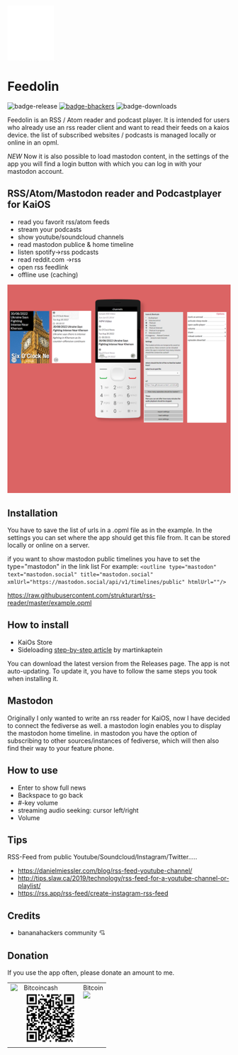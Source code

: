 ![logo](/images/logo.svg)

# Feedolin

![badge-release](https://img.shields.io/github/v/release/strukturart/feedolin?include_prereleases&style=plastic)
[![badge-bhackers](https://img.shields.io/badge/bHackers-bHackerStore-orange)](https://store.bananahackers.net/#feedolin)
![badge-downloads](https://img.shields.io/github/downloads/strukturart/feedolin/total)

Feedolin is an RSS / Atom reader and podcast player. It is intended for users who already use an rss reader client and want to read their feeds on a kaios device. the list of subscribed websites / podcasts is managed locally or online in an opml.

*NEW*
Now it is also possible to load mastodon content, in the settings of the app you will find a login button with which you can log in with your mastodon account.

## RSS/Atom/Mastodon reader and Podcastplayer for KaiOS

- read you favorit rss/atom feeds
- stream your podcasts
- show youtube/soundcloud channels
- read mastodon publice & home timeline
- listen spotify->rss podcasts
- read reddit.com ->rss
- open rss feedlink
- offline use (caching)

![feedolin_mockup](/images/feedolin_mockup.png)

## Installation

You have to save the list of urls in a .opml file as in the example.
In the settings you can set where the app should get this file from.
It can be stored locally or online on a server.

if you want to show mastodon public timelines you have to set the type="mastodon" in the link list
For example:
`<outline type="mastodon" text="mastodon.social" title="mastodon.social" xmlUrl="https://mastodon.social/api/v1/timelines/public" htmlUrl=""/>`

https://raw.githubusercontent.com/strukturart/rss-reader/master/example.opml

## How to install

- KaiOs Store
- Sideloading <a href="https://www.martinkaptein.com/blog/sideloading-and-deploying-apps-to-kai-os/">step-by-step article</a> by martinkaptein

You can download the latest version from the Releases page.
The app is not auto-updating. To update it, you have to follow the same steps you took when installing it.

## Mastodon

Originally I only wanted to write an rss reader for KaiOS, now I have decided to connect the fediverse as well. a mastodon login enables you to display the mastodon home timeline. in mastodon you have the option of subscribing to other sources/instances of fediverse, which will then also find their way to your feature phone.

## How to use

- Enter to show full news
- Backspace to go back
- #-key volume
- streaming audio seeking: cursor left/right
- Volume

## Tips

RSS-Feed from public Youtube/Soundcloud/Instagram/Twitter.....

- https://danielmiessler.com/blog/rss-feed-youtube-channel/
- http://tips.slaw.ca/2019/technology/rss-feed-for-a-youtube-channel-or-playlist/
- https://rss.app/rss-feed/create-instagram-rss-feed

## Credits

- bananahackers community 💘

## Donation

If you use the app often, please donate an amount to me.
<br>

<table class="border-0"> 
  <tr class="border-0" >
    <td valign="top" class="border-0">
        <div>
            <a href="https://paypal.me/strukturart?locale.x=de_DE" target="_blank">
                <img src="/images/paypal.png" width="120px">
            </a>
        </div>
    </td>
    <td valign="top" class="border-0">
        <div>
            <div>Bitcoincash</div>
            <img src="/images/bitcoincash_rcv.png" width="120px">
        </div>
    </td>
    <td valign="top" class="border-0">
        <div>
            <div>Bitcoin</div>
            <img src="/images/bitcoin_rcv.png" width="120px">
        </div>
    </td>

  </tr>
 </table>
